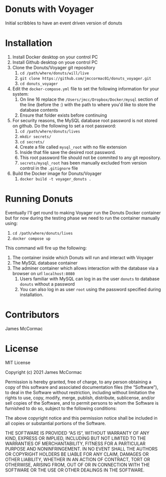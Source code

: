 # Donuts with Voyager

Initial scribbles to have an event driven version of donuts

# Installation

   1. Install Docker desktop on your control PC
   1. Install Github desktop on youe control PC
   1. Clone the Donuts/Voyager git repository
      1. ```cd /path/where/donuts/will/live```
      1. ```git clone https://github.com/jmccormac01/donuts_voyager.git```
      1. ```cd donuts_voyager```
   1. Edit the ```docker-compose.yml``` file to set the following information for your system:
      1. On line 16 replace the ```/Users/jmcc/Dropbox/Docker/mysql``` section of the line (before the :) with the path to where you'd like to store the database contents
      1. Ensure that folder exists before continuing
   1. For security reasons, the MySQL database root password is not stored on github. Do the following to set a root password:
      1. ```cd /path/where/donuts/lives```
      1. ```mkdir secrets/```
      1. ```cd secrets/```
      1. Create a file called ```mysql_root``` with no file extension
      1. Inside that file save the desired root password.
      1. This root password file should not be commited to any git repository.
      1. ```secrets/mysql_root``` has been manually excluded from version control in the ```.gitignore``` file
   1. Build the Docker image for Donuts/Voyager
      1. ```docker build -t voyager_donuts .```

# Running Donuts

Eventually I'll get round to making Voyager run the Donuts Docker container but for now
during the testing phase we need to run the container manually using:

   1. ```cd /path/where/donuts/lives```
   1. ```docker compose up```

This command will fire up the following:

   1. The container inside which Donuts will run and interact with Voyager
   1. The MySQL database container
   1. The adminer container which allows interaction with the database via a browser on url ```localhost:8080```
      1. Users familiar with MySQL can log in as the user ```donuts``` to database ```donuts``` without a password
      1. You can also log in as user ```root``` using the password specified during installation.

# Contributors

James McCormac

# License

MIT License

Copyright (c) 2021 James McCormac

Permission is hereby granted, free of charge, to any person obtaining a copy of this software and associated documentation files (the “Software”), to deal in the Software without restriction, including without limitation the rights to use, copy, modify, merge, publish, distribute, sublicense, and/or sell copies of the Software, and to permit persons to whom the Software is furnished to do so, subject to the following conditions:

The above copyright notice and this permission notice shall be included in all copies or substantial portions of the Software.

THE SOFTWARE IS PROVIDED “AS IS”, WITHOUT WARRANTY OF ANY KIND, EXPRESS OR IMPLIED, INCLUDING BUT NOT LIMITED TO THE WARRANTIES OF MERCHANTABILITY, FITNESS FOR A PARTICULAR PURPOSE AND NONINFRINGEMENT. IN NO EVENT SHALL THE AUTHORS OR COPYRIGHT HOLDERS BE LIABLE FOR ANY CLAIM, DAMAGES OR OTHER LIABILITY, WHETHER IN AN ACTION OF CONTRACT, TORT OR OTHERWISE, ARISING FROM, OUT OF OR IN CONNECTION WITH THE SOFTWARE OR THE USE OR OTHER DEALINGS IN THE SOFTWARE.
